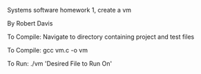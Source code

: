 Systems software homework 1, create a vm

By Robert Davis

To Compile:
Navigate to directory containing project and test files

To Compile:
gcc vm.c -o vm

To Run:
./vm 'Desired File to Run On'
